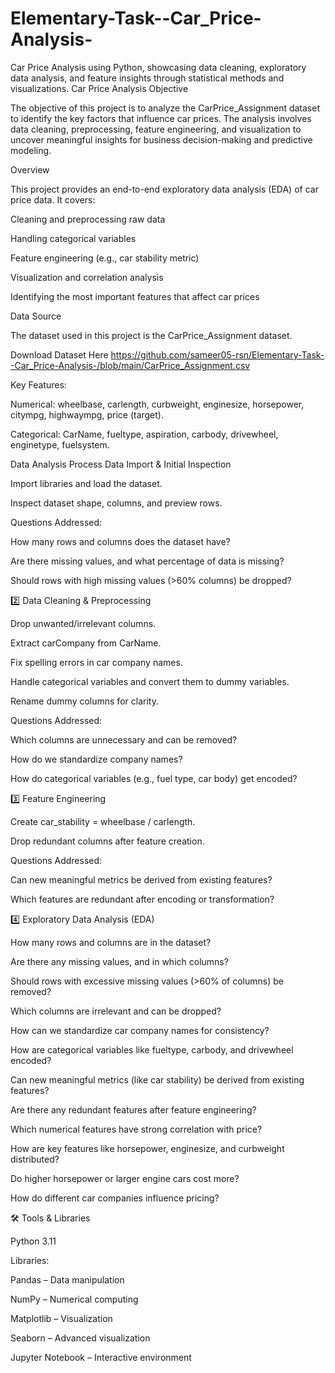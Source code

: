 # Elementary-Task--Car_Price-Analysis-
Car Price Analysis using Python, showcasing data cleaning, exploratory data analysis, and feature insights through statistical methods and visualizations.
Car Price Analysis
Objective

The objective of this project is to analyze the CarPrice_Assignment dataset to identify the key factors that influence car prices.
The analysis involves data cleaning, preprocessing, feature engineering, and visualization to uncover meaningful insights for business decision-making and predictive modeling.

Overview

This project provides an end-to-end exploratory data analysis (EDA) of car price data.
It covers:

Cleaning and preprocessing raw data

Handling categorical variables

Feature engineering (e.g., car stability metric)

Visualization and correlation analysis

Identifying the most important features that affect car prices

Data Source

The dataset used in this project is the CarPrice_Assignment dataset.


Download Dataset Here
  https://github.com/sameer05-rsn/Elementary-Task--Car_Price-Analysis-/blob/main/CarPrice_Assignment.csv

Key Features:

Numerical: wheelbase, carlength, curbweight, enginesize, horsepower, citympg, highwaympg, price (target).

Categorical: CarName, fueltype, aspiration, carbody, drivewheel, enginetype, fuelsystem.

 Data Analysis Process
 Data Import & Initial Inspection

Import libraries and load the dataset.

Inspect dataset shape, columns, and preview rows.

Questions Addressed:

How many rows and columns does the dataset have?

Are there missing values, and what percentage of data is missing?

Should rows with high missing values (>60% columns) be dropped?

2️⃣ Data Cleaning & Preprocessing

Drop unwanted/irrelevant columns.

Extract carCompany from CarName.

Fix spelling errors in car company names.

Handle categorical variables and convert them to dummy variables.

Rename dummy columns for clarity.

Questions Addressed:

Which columns are unnecessary and can be removed?

How do we standardize company names?

How do categorical variables (e.g., fuel type, car body) get encoded?

3️⃣ Feature Engineering

Create car_stability = wheelbase / carlength.

Drop redundant columns after feature creation.

Questions Addressed:

Can new meaningful metrics be derived from existing features?

Which features are redundant after encoding or transformation?

4️⃣ Exploratory Data Analysis (EDA)

How many rows and columns are in the dataset?

Are there any missing values, and in which columns?

Should rows with excessive missing values (>60% of columns) be removed?

Which columns are irrelevant and can be dropped?

How can we standardize car company names for consistency?

How are categorical variables like fueltype, carbody, and drivewheel encoded?

Can new meaningful metrics (like car stability) be derived from existing features?

Are there any redundant features after feature engineering?

Which numerical features have strong correlation with price?

How are key features like horsepower, enginesize, and curbweight distributed?

Do higher horsepower or larger engine cars cost more?

How do different car companies influence pricing?



🛠 Tools & Libraries

Python 3.11

Libraries:

Pandas – Data manipulation

NumPy – Numerical computing

Matplotlib – Visualization

Seaborn – Advanced visualization

Jupyter Notebook – Interactive environment



